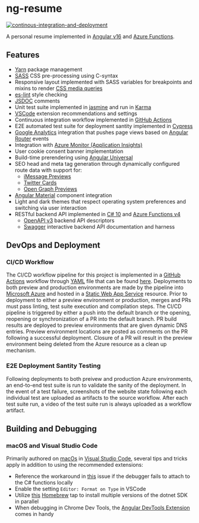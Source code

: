 # ng-resume

[![continous-integration-and-deployment](https://github.com/jpfulton/ng-resume/actions/workflows/ci-and-cd-workflow.yml/badge.svg)](https://github.com/jpfulton/ng-resume/actions/workflows/ci-and-cd-workflow.yml)

A personal resume implemented in [Angular v16](https://angular.io/) and
[Azure Functions](https://learn.microsoft.com/en-us/azure/azure-functions/functions-overview?pivots=programming-language-csharp).

## Features

- [Yarn](https://yarnpkg.com) package management
- [SASS](https://sass-lang.com) CSS pre-processing using C-syntax
- Responsive layout implemented with SASS variables for breakpoints and mixins to render [CSS media queries](https://developer.mozilla.org/en-US/docs/Web/CSS/Media_Queries/Using_media_queries)
- [es-lint](https://eslint.org) style checking
- [JSDOC](https://jsdoc.app) comments
- Unit test suite implemented in [jasmine](https://jasmine.github.io/) and run in [Karma](https://karma-runner.github.io/latest/index.html)
- [VSCode](https://code.visualstudio.com) extension recommendations and settings
- Continuous integration workflow implemented in [GitHub Actions](https://github.com/features/actions)
- E2E automated test suite for deployment santity implemented in [Cypress](https://docs.cypress.io/guides/overview/why-cypress)
- [Google Analytics](https://analytics.google.com/) integration that pushes page views based on [Angular Router](https://angular.io/api/router/Router) events
- Integration with [Azure Monitor (Application Insights)](https://learn.microsoft.com/en-us/azure/azure-monitor/overview)
- User cookie consent banner implementation
- Build-time prerendering using [Angular Universal](https://github.com/angular/universal)
- SEO head and meta tag generation through dynamically configured route data with support for:
  - [iMessage Previews](https://developer.apple.com/library/archive/technotes/tn2444/_index.html)
  - [Twitter Cards](https://developer.twitter.com/en/docs/twitter-for-websites/cards/guides/getting-started)
  - [Open Graph Previews](https://ogp.me)
- [Angular Material](https://material.angular.io) component integration
- Light and dark themes that respect operating system preferences and switching via user interaction
- RESTful backend API implemented in [C# 10](https://learn.microsoft.com/en-us/dotnet/csharp/) and [Azure Functions v4](https://learn.microsoft.com/en-us/azure/azure-functions/functions-overview?pivots=programming-language-csharp)
  - [OpenAPI v3](https://www.openapis.org) backend API descriptors
  - [Swagger](https://swagger.io) interactive backend API documentation and harness

## DevOps and Deployment

### CI/CD Workflow

The CI/CD workflow pipeline for this project is implemented in a [GitHub Actions](https://github.com/features/actions) workflow through [YAML](https://yaml.org) file
that can be found [here](https://github.com/jpfulton/ng-resume/blob/main/.github/workflows/ci-and-cd.yml).
Deployments to both preview and production environments are made by the pipeline into
[Microsoft Azure](https://azure.microsoft.com/en-us/) and hosted in a
[Static Web App Service](https://azure.microsoft.com/en-us/products/app-service/static/) resource.
Prior to deployment to either a preview environment or production, merges and PRs must pass
linting, test suite execution and compilation steps. The CI/CD pipeline is triggered by either
a push into the default branch or the opening, reopening or synchronization of a PR into the default
branch. PR build results are deployed to preview environments that are given dynamic DNS entries. Preview environment
locations are posted as comments on the PR following a successful deployment. Closure of a PR will
result in the preview environment being deleted from the Azure resource as a clean up mechanism.

### E2E Deployment Santity Testing

Following deployments to both preivew and production Azure environments, an end-to-end test suite is run to validate the sanity of the deployment. In the event of a test failure, screenshots of the
website state following each individual test are uploaded as artifacts to the source workflow. After
each test suite run, a video of the test suite run is always uploaded as a workflow artifact.

## Building and Debugging

### macOS and Visual Studio Code

Primarily authored on [macOs](https://www.apple.com/macos/ventura/) in [Visual Studio Code](https://code.visualstudio.com),
several tips and tricks apply in addition to using the recommended extensions:

- Reference the workaround in [this](https://github.com/OmniSharp/omnisharp-vscode/issues/4903)
  issue if the debugger fails to attach to the C# functions locally
- Enable the setting `Editor: Format on Type` in VSCode
- Utilize [this](https://github.com/isen-ng/homebrew-dotnet-sdk-versions)
  [Homebrew](https://brew.sh) tap to install multiple versions of the dotnet SDK in parallel
- When debugging in Chrome Dev Tools, the
  [Angular DevTools Extension](https://angular.io/guide/devtools) comes in handy
